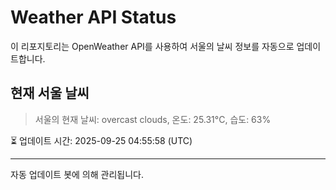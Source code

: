 
# Weather API Status

이 리포지토리는 OpenWeather API를 사용하여 서울의 날씨 정보를 자동으로 업데이트합니다.

## 현재 서울 날씨
> 서울의 현재 날씨: overcast clouds, 온도: 25.31°C, 습도: 63%

⏳ 업데이트 시간: 2025-09-25 04:55:58 (UTC)

---
자동 업데이트 봇에 의해 관리됩니다.
